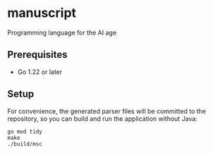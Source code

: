 # manuscript
Programming language for the AI age

## Prerequisites

- Go 1.22 or later

## Setup
For convenience, the generated parser files will be committed to the repository, so you can build and run the application without Java:

```
go mod tidy
make 
./build/msc
```
